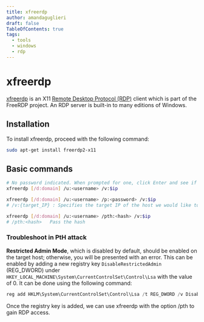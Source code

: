 ```yaml
---
title: xfreerdp 
author: amandaguglieri
draft: false
TableOfContents: true
tags:
  - tools
  - windows
  - rdp
---
```


# xfreerdp

[xfreerdp](https://linux.die.net/man/1/xfreerdp) is an X11 [Remote Desktop Protocol (RDP)](3389-rdp.md) client which is part of the FreeRDP project. An RDP server is built-in to many editions of Windows. 

## Installation

To install xfreerdp, proceed with the following command:

```bash
sudo apt-get install freerdp2-x11
```

## Basic commands

```bash
# No password indicated. When prompted for one, click Enter and see if it allows us to login
xfreerdp [/d:domain] /u:<username> /v:$ip

xfreerdp [/d:domain] /u:<username> /p:<password> /v:$ip
# /v:{target_IP} : Specifies the target IP of the host we would like to connect to.

xfreerdp [/d:domain] /u:<username> /pth:<hash> /v:$ip
# /pth:<hash>   Pass the hash


```

### Troubleshoot in PtH attack

**Restricted Admin Mode**, which is disabled by default, should be enabled on the target host; otherwise, you will be presented with an error. This can be enabled by adding a new registry key `DisableRestrictedAdmin` (REG_DWORD) under `HKEY_LOCAL_MACHINE\System\CurrentControlSet\Control\Lsa` with the value of 0. It can be done using the following command:

```powershell
reg add HKLM\System\CurrentControlSet\Control\Lsa /t REG_DWORD /v DisableRestrictedAdmin /d 0x0 /f
```

Once the registry key is added, we can use xfreerdp with the option /pth to gain RDP access.